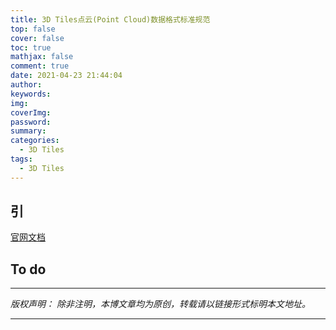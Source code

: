 ```yaml
---
title: 3D Tiles点云(Point Cloud)数据格式标准规范
top: false
cover: false
toc: true
mathjax: false
comment: true
date: 2021-04-23 21:44:04
author:
keywords:
img:
coverImg:
password:
summary:
categories:
  - 3D Tiles
tags:
  - 3D Tiles
---
```


## 引

[官网文档](https://github.com/CesiumGS/3d-tiles/tree/master/specification/TileFormats/PointCloud)

## To do

---

_版权声明：_
_除非注明，本博文章均为原创，转载请以链接形式标明本文地址。_

---

